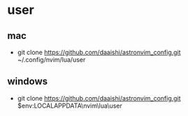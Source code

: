 # user

## mac 

- git clone https://github.com/daaishi/astronvim_config.git ~/.config/nvim/lua/user

## windows

- git clone https://github.com/daaishi/astronvim_config.git $env:LOCALAPPDATA\nvim\lua\user
